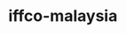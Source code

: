 # iffco-malaysia

<!-- Security scan triggered at 2025-09-02 00:57:01 -->

<!-- Security scan triggered at 2025-09-02 01:04:36 -->

<!-- Security scan triggered at 2025-09-02 01:51:02 -->

<!-- Security scan triggered at 2025-09-02 02:31:14 -->

<!-- Security scan triggered at 2025-09-02 03:37:02 -->

<!-- Security scan triggered at 2025-09-02 04:20:54 -->

<!-- Security scan triggered at 2025-09-02 15:06:36 -->

<!-- Security scan triggered at 2025-09-02 15:06:40 -->

<!-- Security scan triggered at 2025-09-09 05:28:56 -->

<!-- Security scan triggered at 2025-09-09 05:29:34 -->

<!-- Security scan triggered at 2025-09-09 05:32:29 -->

<!-- Security scan triggered at 2025-09-09 05:35:10 -->

<!-- Security scan triggered at 2025-09-09 05:38:33 -->

<!-- Security scan triggered at 2025-09-09 05:40:59 -->

<!-- Security scan triggered at 2025-09-09 05:55:44 -->

<!-- Security scan triggered at 2025-09-28 15:31:49 -->

<!-- Security scan triggered at 2025-09-28 15:32:25 -->

<!-- Security scan triggered at 2025-09-28 15:35:25 -->

<!-- Security scan triggered at 2025-09-28 15:38:17 -->

<!-- Security scan triggered at 2025-09-28 15:44:00 -->

<!-- Security scan triggered at 2025-09-28 15:49:22 -->